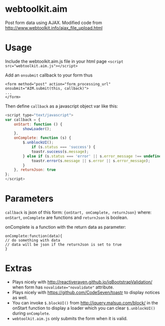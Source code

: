 # webtoolkit.aim
Post form data using AJAX. Modified code from http://www.webtoolkit.info/ajax_file_upload.html

# Usage
Include the webtoolkit.aim.js file in your html page
`<script src="webtoolkit.aim.js"></script>`

Add an `onsubmit` callback to your form thus
```
<form method="post" action="form_processing_url" onsubmit="AIM.submit(this, callback)">
...
</form>
```

Then define `callback` as a javascript object var like this:

``` js
<script type="text/javascript">
var callback = {
	onStart: function () {
		showLoader();
	}, 
	onComplete: function (s) {
		$.unblockUI();
			if (s.status === 'success') {
			toastr.success(s.message);
		} else if (s.status === 'error' || s.error_message !== undefined || s.error !== undefined) {
			toastr.error(s.message || s.error || s.error_message);
		}
	}, returnJson: true
};
</script>
```

# Parameters
`callback` is json of this form: `{onStart, onComplete, returnJson}` where:
`onStart`, `onComplete` are functions and `returnJson` is boolean.

onComplete is a function with the return data as parameter: 
```
onComplete:function(data){
// do something with data
// data will be json if the returnJson is set to true
}
```

# Extras
* Plays nicely with http://reactiveraven.github.io/jqBootstrapValidation/ when form has `novalidate="novalidate"` attribute.
* Plays nicely with https://github.com/CodeSeven/toastr to display notices as well.
* You can invoke `$.blockUI()` from http://jquery.malsup.com/block/ in the onStart function to display a loader which you can clear `$.unblockUI()` during `onComplete`.
* `webtoolkit.aim.js` only submits the form when it is valid.

